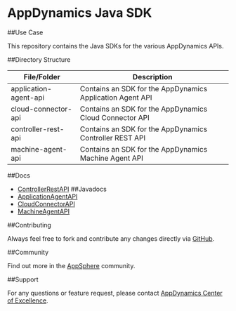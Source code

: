 # AppDynamics Java SDK

##Use Case

This repository contains the Java SDKs for the various AppDynamics APIs.

##Directory Structure

| File/Folder | Description |
| --- | --- |			
| application-agent-api | Contains an SDK for the AppDynamics Application Agent API |
| cloud-connector-api | Contains an SDK for the AppDynamics Cloud Connector API |
| controller-rest-api | Contains an SDK for the AppDynamics Controller REST API |
| machine-agent-api | Contains an SDK for the AppDynamics Machine Agent API 
##Docs
* [ControllerRestAPI](http://docs.appdynamics.com/display/PRO13S/Use+the+AppDynamics+REST+API)
##Javadocs
* [ApplicationAgentAPI](https://rawgithub.com/Appdynamics/java-sdk/master/application-agent-api/ApplicationAgentAPIJavadocs/index.html)
* [CloudConnectorAPI](https://rawgithub.com/Appdynamics/java-sdk/master/cloud-connector-api/CloudConnectorAPIJavadocs/index.html)
* [MachineAgentAPI](https://rawgithub.com/Appdynamics/java-sdk/master/machine-agent-api/MachineAgentAPIJavadocs/index.html)

##Contributing

Always feel free to fork and contribute any changes directly via [GitHub](https://github.com/Appdynamics/java-sdk).

##Community

Find out more in the [AppSphere](http://appsphere.appdynamics.com) community.

##Support

For any questions or feature request, please contact [AppDynamics Center of Excellence](mailto:ace-request@appdynamics.com).
